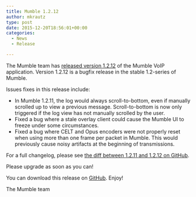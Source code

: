 ```yaml
---
title: Mumble 1.2.12
author: mkrautz
type: post
date: 2015-12-20T18:56:01+00:00
categories:
  - News
  - Release

---
```

<img class="alignleft size-full wp-image-232" title="Mumblesoftwarelogo" src="http://mumble.sourceforge.net/w/logo.png" alt="" />The Mumble team has [released version 1.2.12][1] of the Mumble VoIP application. Version 1.2.12 is a bugfix release in the stable 1.2-series of Mumble.

<!--more-->

Issues fixes in this release include:

  * In Mumble 1.2.11, the log would always scroll-to-bottom, even if manually scrolled up to view a previous message. Scroll-to-bottom is now only triggered if the log view has not manually scrolled by the user.
  * Fixed a bug where a stale overlay client could cause the Mumble UI to freeze under some circumstances.
  * Fixed a bug where CELT and Opus encoders were not properly reset when using more than one frame per packet in Mumble. This would previously cause noisy artifacts at the beginning of transmissions.

For a full changelog, please see [the diff between 1.2.11 and 1.2.12 on GitHub][2].

Please upgrade as soon as you can!

You can download this release on [GitHub][3]. Enjoy!

The Mumble team

 [1]: https://github.com/mumble-voip/mumble/releases/tag/1.2.12
 [2]: https://github.com/mumble-voip/mumble/compare/1.2.11...1.2.12
 [3]: https://github.com/mumble-voip/mumble/releases/tag/1.2.12 "https://github.com/mumble-voip/mumble/releases/tag/1.2.12"